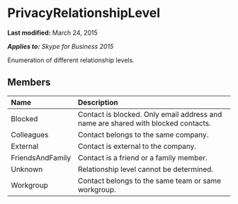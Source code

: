 
# PrivacyRelationshipLevel 

 **Last modified:** March 24, 2015

 _**Applies to:** Skype for Business 2015_

Enumeration of different relationship levels.


## Members





|**Name**|**Description**|
|:-----|:-----|
|Blocked|Contact is blocked. Only email address and name are shared with blocked contacts.|
|Colleagues|Contact belongs to the same company.|
|External|Contact is external to the company.|
|FriendsAndFamily|Contact is a friend or a family member.|
|Unknown|Relationship level cannot be determined.|
|Workgroup|Contact belongs to the same team or same workgroup.|
